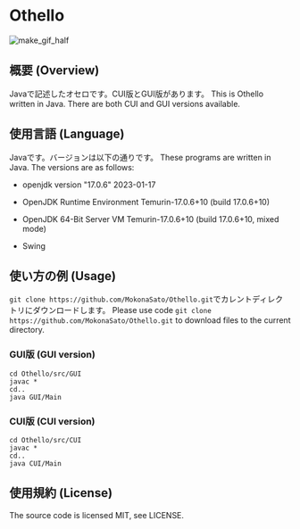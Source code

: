 # Othello
![make_gif_half](https://user-images.githubusercontent.com/96382314/235183986-fb55e5ba-0910-4eaa-89c1-0788047b16a1.gif)


## 概要 (Overview)
Javaで記述したオセロです。CUI版とGUI版があります。
This is Othello written in Java. There are both CUI and GUI versions available.  

## 使用言語 (Language)
Javaです。バージョンは以下の通りです。
These programs are written in Java. The versions are as follows:

- openjdk version "17.0.6" 2023-01-17
- OpenJDK Runtime Environment Temurin-17.0.6+10 (build 17.0.6+10)
- OpenJDK 64-Bit Server VM Temurin-17.0.6+10 (build 17.0.6+10, mixed mode)

- Swing

## 使い方の例 (Usage)
`git clone https://github.com/MokonaSato/Othello.git`でカレントディレクトリにダウンロードします。
Please use code `git clone https://github.com/MokonaSato/Othello.git` to download files to the current directory.

### GUI版 (GUI version)
```
cd Othello/src/GUI
javac *
cd..
java GUI/Main
```

### CUI版 (CUI version)
```
cd Othello/src/CUI
javac *
cd..
java CUI/Main
```
## 使用規約 (License)
The source code is licensed MIT, see LICENSE.
